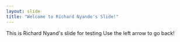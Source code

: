 ```yaml
---
layout: slide
title: "Welcome to Richard Nyande's Slide!"
---
```

This is Richard Nyand's slide for testing
Use the left arrow to go back!